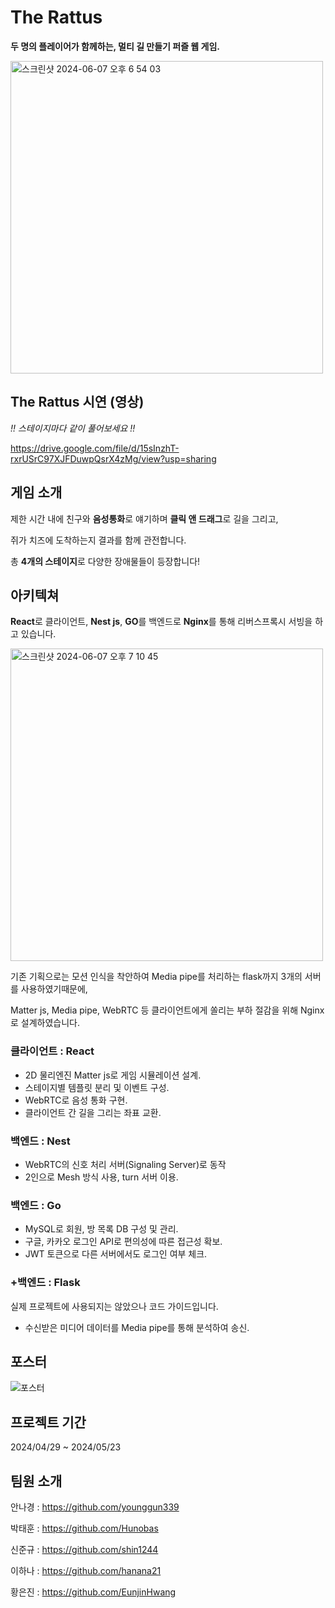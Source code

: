 # The Rattus

**두 명의 플레이어가 함께하는, 멀티 길 만들기 퍼즐 웹 게임.** 

<img width="500" alt="스크린샷 2024-06-07 오후 6 54 03" src="https://github.com/younggun339/jungleTwo/assets/152257708/c832b38e-cfec-4969-8a24-751f6ef18402">

## The Rattus 시연 (영상)

*!! 스테이지마다 같이 풀어보세요 !!*

https://drive.google.com/file/d/15sInzhT-rxrUSrC97XJFDuwpQsrX4zMg/view?usp=sharing

## 게임 소개

제한 시간 내에 친구와 **음성통화**로 얘기하며 **클릭 앤 드래그**로 길을 그리고, 

쥐가 치즈에 도착하는지 결과를 함께 관전합니다.

총 **4개의 스테이지**로 다양한 장애물들이 등장합니다!

## 아키텍쳐

**React**로 클라이언트, **Nest js**, **GO**를 백엔드로 **Nginx**를 통해 리버스프록시 서빙을 하고 있습니다.

<img width="500" alt="스크린샷 2024-06-07 오후 7 10 45" src="https://github.com/younggun339/jungleTwo/assets/152257708/1519d16b-8d4b-4018-9921-480cee36ab55">

기존 기획으로는 모션 인식을 착안하여 Media pipe를 처리하는 flask까지 3개의 서버를 사용하였기때문에,

Matter js, Media pipe, WebRTC 등 클라이언트에게 쏠리는 부하 절감을 위해 Nginx로 설계하였습니다. 

### 클라이언트 : React

- 2D 물리엔진 Matter js로 게임 시뮬레이션 설계.
- 스테이지별 템플릿 분리 및 이벤트 구성.
- WebRTC로 음성 통화 구현.
- 클라이언트 간 길을 그리는 좌표 교환.

### 백엔드 : Nest

- WebRTC의 신호 처리 서버(Signaling Server)로 동작
- 2인으로 Mesh 방식 사용, turn 서버 이용.

### 백엔드 : Go

- MySQL로 회원, 방 목록 DB 구성 및 관리.
- 구글, 카카오 로그인 API로 편의성에 따른 접근성 확보.
- JWT 토큰으로 다른 서버에서도 로그인 여부 체크.

### +백엔드 : Flask

실제 프로젝트에 사용되지는 않았으나 코드 가이드입니다.
- 수신받은 미디어 데이터를 Media pipe를 통해 분석하여 송신.

## 포스터
![포스터](https://github.com/younggun339/jungleTwo/assets/152257708/a9de4917-b808-442e-9d46-f3ed4b0bcf67)

## 프로젝트 기간

2024/04/29 ~ 2024/05/23

## 팀원 소개

안나경 : https://github.com/younggun339

박태훈 : https://github.com/Hunobas

신준규 : https://github.com/shin1244

이하나 : https://github.com/hanana21

황은진 : https://github.com/EunjinHwang
